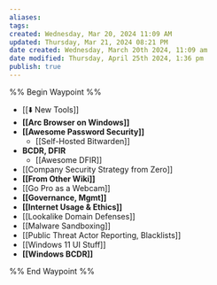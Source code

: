 ```yaml
---
aliases: 
tags: 
created: Wednesday, Mar 20, 2024 11:09 AM
updated: Thursday, Mar 21, 2024 08:21 PM
date created: Wednesday, March 20th 2024, 11:09 am
date modified: Thursday, April 25th 2024, 1:36 pm
publish: true
---
```


%% Begin Waypoint %%
- [[⬇️ New Tools]]
- **[[Arc Browser on Windows]]**
- **[[Awesome Password Security]]**
	- [[Self-Hosted Bitwarden]]
- **BCDR, DFIR**
	- [[Awesome DFIR]]
- [[Company Security Strategy from Zero]]
- **[[From Other Wiki]]**
- [[Go Pro as a Webcam]]
- **[[Governance, Mgmt]]**
- **[[Internet Usage & Ethics]]**
- [[Lookalike Domain Defenses]]
- [[Malware Sandboxing]]
- [[Public Threat Actor Reporting, Blacklists]]
- [[Windows 11 UI Stuff]]
- **[[Windows BCDR]]**

%% End Waypoint %%